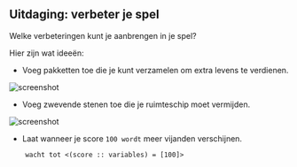 ## Uitdaging: verbeter je spel

Welke verbeteringen kunt je aanbrengen in je spel?

Hier zijn wat ideeën:

+ Voeg pakketten toe die je kunt verzamelen om extra levens te verdienen.

![screenshot](images/invaders-aid.png)

+ Voeg zwevende stenen toe die je ruimteschip moet vermijden.

![screenshot](images/invaders-rocks.png)

+ Laat wanneer je score `100 wordt` meer vijanden verschijnen.

```blocks3
    wacht tot <(score :: variables) = [100]>
```